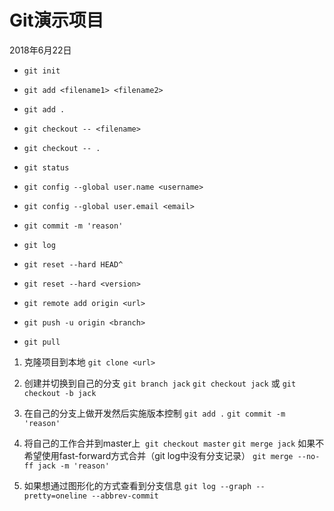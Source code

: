 # Git演示项目

2018年6月22日

- `git init`
- `git add <filename1> <filename2>`
- `git add .`
- `git checkout -- <filename>`
- `git checkout -- .`
- `git status`
- `git config --global user.name <username>`
- `git config --global user.email <email>`
- `git commit -m 'reason'`
- `git log`
- `git reset --hard HEAD^`
- `git reset --hard <version>`

- `git remote add origin <url>`
- `git push -u origin <branch>`
- `git pull`


1. 克隆项目到本地
```git clone <url>```
  
2. 创建并切换到自己的分支
```git branch jack```
```git checkout jack```
或
```git checkout -b jack```

3. 在自己的分支上做开发然后实施版本控制
```git add .```
```git commit -m 'reason'```

4. 将自己的工作合并到master上 
```git checkout master```
```git merge jack```
如果不希望使用fast-forward方式合并（git log中没有分支记录）
```git merge --no-ff jack -m 'reason'```

5. 如果想通过图形化的方式查看到分支信息
```git log --graph --pretty=oneline --abbrev-commit```
